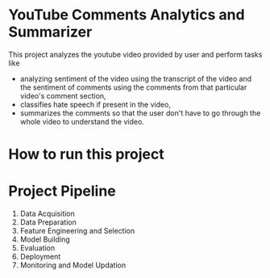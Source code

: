 # YouTube Comments Analytics and Summarizer

This project analyzes the youtube video provided by user and perform tasks like 
 - analyzing sentiment of the video using the transcript of the video and the sentiment of comments using the comments from that particular video's comment section,
 - classifies hate speech if present in the video,
 - summarizes the comments so that the user don't have to go through the whole video to understand the video.

# How to run this project


# Project Pipeline

1. Data Acquisition
2. Data Preparation
3. Feature Engineering and Selection
4. Model Building
5. Evaluation
6. Deployment
7. Monitoring and Model Updation

